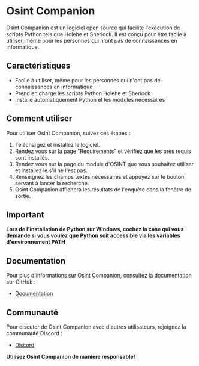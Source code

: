 # Osint Companion

Osint Companion est un logiciel open source qui facilite l'exécution de scripts Python tels que Holehe et Sherlock. Il est conçu pour être facile à utiliser, même pour les personnes qui n'ont pas de connaissances en informatique.

## Caractéristiques

* Facile à utiliser, même pour les personnes qui n'ont pas de connaissances en informatique
* Prend en charge les scripts Python Holehe et Sherlock
* Installe automatiquement Python et les modules nécessaires

## Comment utiliser

Pour utiliser Osint Companion, suivez ces étapes :

1. Téléchargez et installez le logiciel.
2. Rendez vous sur la page "Requirements" et vérifiez que les près requis sont installés.
3. Rendez vous sur la page du module d'OSINT que vous souhaitez utiliser et installez le s'il ne l'est pas.
4. Renseignez les champs textes nécessaires et appuyez sur le bouton servant à lancer la recherche.
5. Osint Companion affichera les résultats de l'enquête dans la fenêtre de sortie.

## Important

**Lors de l'installation de Python sur Windows, cochez la case qui vous demande si vous voulez que Python soit accessible via les variables d'environnement PATH**

## Documentation

Pour plus d'informations sur Osint Companion, consultez la documentation sur GitHub :

* [Documentation](https://github.com/Skullyfox/Osint-Companion)

## Communauté

Pour discuter de Osint Companion avec d'autres utilisateurs, rejoignez la communauté Discord :

* [Discord](https://discord.gg/DG9UV76ByN)

**Utilisez Osint Companion de manière responsable!**
